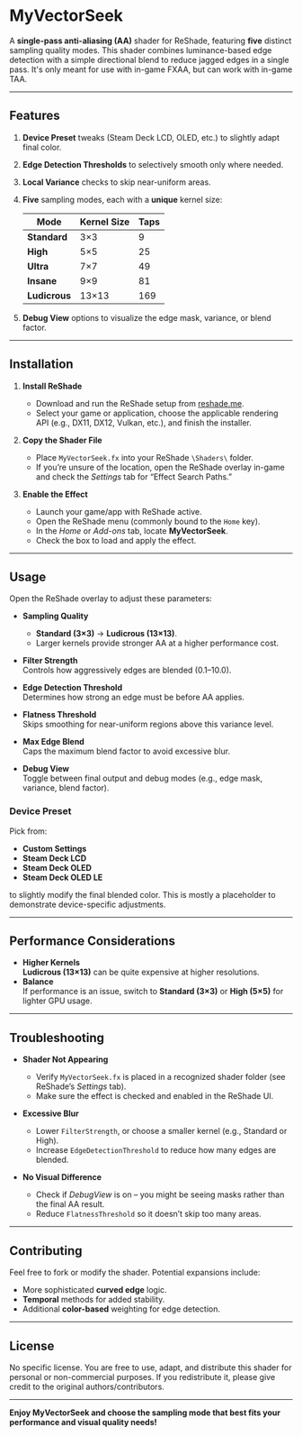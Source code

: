 # MyVectorSeek

A **single-pass anti-aliasing (AA)** shader for ReShade, featuring **five** distinct sampling quality modes. This shader combines luminance-based edge detection with a simple directional blend to reduce jagged edges in a single pass. It's only meant for use with in-game FXAA, but can work with in-game TAA.

---

## Features

1. **Device Preset** tweaks (Steam Deck LCD, OLED, etc.) to slightly adapt final color.  
2. **Edge Detection Thresholds** to selectively smooth only where needed.  
3. **Local Variance** checks to skip near-uniform areas.  
4. **Five** sampling modes, each with a **unique** kernel size:

   | Mode         | Kernel Size | Taps  |
   | ------------ | ----------- | ----- |
   | **Standard** | 3×3         | 9     |
   | **High**     | 5×5         | 25    |
   | **Ultra**    | 7×7         | 49    |
   | **Insane**   | 9×9         | 81    |
   | **Ludicrous**| 13×13       | 169   |

5. **Debug View** options to visualize the edge mask, variance, or blend factor.

---

## Installation

1. **Install ReShade**  
   - Download and run the ReShade setup from [reshade.me](https://reshade.me/).  
   - Select your game or application, choose the applicable rendering API (e.g., DX11, DX12, Vulkan, etc.), and finish the installer.

2. **Copy the Shader File**  
   - Place `MyVectorSeek.fx` into your ReShade `\Shaders\` folder.  
   - If you’re unsure of the location, open the ReShade overlay in-game and check the *Settings* tab for “Effect Search Paths.”

3. **Enable the Effect**  
   - Launch your game/app with ReShade active.  
   - Open the ReShade menu (commonly bound to the `Home` key).  
   - In the *Home* or *Add-ons* tab, locate **MyVectorSeek**.  
   - Check the box to load and apply the effect.

---

## Usage

Open the ReShade overlay to adjust these parameters:

- **Sampling Quality**  
  - **Standard (3×3)** → **Ludicrous (13×13)**.  
  - Larger kernels provide stronger AA at a higher performance cost.

- **Filter Strength**  
  Controls how aggressively edges are blended (0.1–10.0).

- **Edge Detection Threshold**  
  Determines how strong an edge must be before AA applies.

- **Flatness Threshold**  
  Skips smoothing for near-uniform regions above this variance level.

- **Max Edge Blend**  
  Caps the maximum blend factor to avoid excessive blur.

- **Debug View**  
  Toggle between final output and debug modes (e.g., edge mask, variance, blend factor).

### Device Preset

Pick from:
- **Custom Settings**  
- **Steam Deck LCD**  
- **Steam Deck OLED**  
- **Steam Deck OLED LE**

to slightly modify the final blended color. This is mostly a placeholder to demonstrate device-specific adjustments.

---

## Performance Considerations

- **Higher Kernels**  
  **Ludicrous (13×13)** can be quite expensive at higher resolutions.  
- **Balance**  
  If performance is an issue, switch to **Standard (3×3)** or **High (5×5)** for lighter GPU usage.

---

## Troubleshooting

- **Shader Not Appearing**  
  - Verify `MyVectorSeek.fx` is placed in a recognized shader folder (see ReShade’s *Settings* tab).  
  - Make sure the effect is checked and enabled in the ReShade UI.

- **Excessive Blur**  
  - Lower `FilterStrength`, or choose a smaller kernel (e.g., Standard or High).  
  - Increase `EdgeDetectionThreshold` to reduce how many edges are blended.

- **No Visual Difference**  
  - Check if *DebugView* is on – you might be seeing masks rather than the final AA result.  
  - Reduce `FlatnessThreshold` so it doesn’t skip too many areas.

---

## Contributing

Feel free to fork or modify the shader. Potential expansions include:
- More sophisticated **curved edge** logic.  
- **Temporal** methods for added stability.  
- Additional **color-based** weighting for edge detection.

---

## License

No specific license. You are free to use, adapt, and distribute this shader for personal or non-commercial purposes. If you redistribute it, please give credit to the original authors/contributors.

---

**Enjoy MyVectorSeek and choose the sampling mode that best fits your performance and visual quality needs!**
